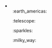 <li>
  <ul>
  :earth_americas:</ul>
  <ul>
  :telescope:</ul>
  <ul>
  :sparkles:</ul>
  <ul>
  :milky_way:</ul>
  </li>
